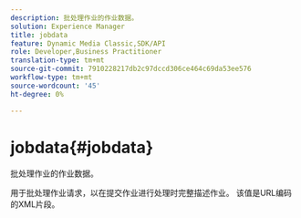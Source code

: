 ```yaml
---
description: 批处理作业的作业数据。
solution: Experience Manager
title: jobdata
feature: Dynamic Media Classic,SDK/API
role: Developer,Business Practitioner
translation-type: tm+mt
source-git-commit: 7910228217db2c97dccd306ce464c69da53ee576
workflow-type: tm+mt
source-wordcount: '45'
ht-degree: 0%

---
```



# jobdata{#jobdata}

批处理作业的作业数据。

用于批处理作业请求，以在提交作业进行处理时完整描述作业。 该值是URL编码的XML片段。
